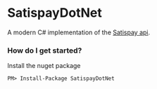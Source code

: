 # SatispayDotNet
A modern C# implementation of the [Satispay api](https://developers.satispay.com/reference).

### How do I get started?

Install the nuget package

    PM> Install-Package SatispayDotNet

